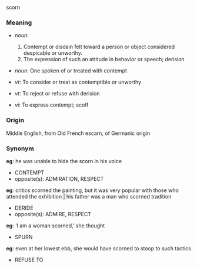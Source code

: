 scorn
### Meaning
+ _noun_:
   1. Contempt or disdain felt toward a person or object considered despicable or unworthy.
   2. The expression of such an attitude in behavior or speech; derision
+ _noun_: One spoken of or treated with contempt

+ _vt_: To consider or treat as contemptible or unworthy
+ _vt_: To reject or refuse with derision
+ _vi_: To express contempt; scoff

### Origin

Middle English, from Old French escarn, of Germanic origin

### Synonym

__eg__: he was unable to hide the scorn in his voice

+ CONTEMPT
+ opposite(s): ADMIRATION, RESPECT

__eg__: critics scorned the painting, but it was very popular with those who attended the exhibition | his father was a man who scorned tradition

+ DERIDE
+ opposite(s): ADMIRE, RESPECT

__eg__: ‘I am a woman scorned,’ she thought

+ SPURN

__eg__: even at her lowest ebb, she would have scorned to stoop to such tactics

+ REFUSE TO


